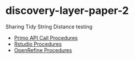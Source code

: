 # discovery-layer-paper-2
Sharing Tidy String Distance testing

* [Primo API Call Procedures](/Primo_readme.md)
* [Rstudio Procedures](/Rstudio_readme.md)
* [OpenRefine Procedures](/OpenRefine_readme.md)
  
